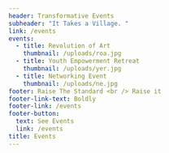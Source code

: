 ```yaml
---
header: Transformative Events
subheader: "It Takes a Village. "
link: /events
events:
  - title: Revolution of Art
    thumbnail: /uploads/roa.jpg
  - title: Youth Empowerment Retreat
    thumbnail: /uploads/yer.jpg
  - title: Networking Event
    thumbnail: /uploads/ne.jpg
footer: Raise The Standard <br /> Raise it
footer-link-text: Boldly
footer-link: /events
footer-button:
  text: See Events
  link: /events
title: Events
---
```

